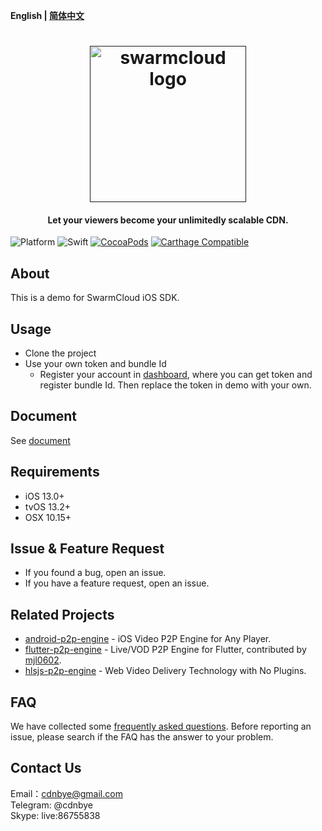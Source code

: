 **English | [简体中文](Readme_zh.md)**

<h1 align="center"><a href="" target="_blank" rel="noopener noreferrer"><img width="250" src="https://www.swarmcloud.net/img/logo.png" alt="swarmcloud logo"></a></h1>
<h4 align="center">Let your viewers become your unlimitedly scalable CDN.</h4>

![Platform](https://img.shields.io/badge/Platform-iOS%20&%20OSX%20&%20tvOS-4BC51D.svg?style=flat)
![Swift](https://img.shields.io/badge/Swift-5.0-4BC51D.svg?style=flat)
[![CocoaPods](https://img.shields.io/cocoapods/v/SwarmCloudKit.svg?style=flat)](https://cocoapods.org/pods/SwarmCloudKit)
[![Carthage Compatible](https://img.shields.io/badge/Carthage-compatible-4BC51D.svg?style=flat)](https://github.com/Carthage/Carthage)

## About
This is a demo for SwarmCloud iOS SDK.

## Usage
- Clone the project
- Use your own token and bundle Id
    - Register your account in [dashboard](https://dash.swarmcloud.net), where you can get token and register bundle Id. Then replace the token in demo with your own.

## Document
See [document](https://swarmcloud.net/ios)

## Requirements
- iOS 13.0+
- tvOS 13.2+
- OSX 10.15+

## Issue & Feature Request
- If you found a bug, open an issue.
- If you have a feature request, open an issue.

## Related Projects
- [android-p2p-engine](https://github.com/cdnbye/android-p2p-engine) -  iOS Video P2P Engine for Any Player.
- [flutter-p2p-engine](https://github.com/cdnbye/flutter-p2p-engine) - Live/VOD P2P Engine for Flutter, contributed by [mjl0602](https://github.com/mjl0602).
- [hlsjs-p2p-engine](https://github.com/cdnbye/hlsjs-p2p-engine) - Web Video Delivery Technology with No Plugins.

## FAQ
We have collected some [frequently asked questions](https://docs.swarmcloud.net/faq). Before reporting an issue, please search if the FAQ has the answer to your problem.

## Contact Us
Email：cdnbye@gmail.com
<br>
Telegram: @cdnbye
<br>
Skype: live:86755838

